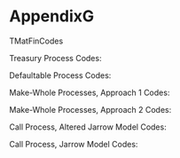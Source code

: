 AppendixG
=========

TMatFinCodes


Treasury Process Codes:

Defaultable Process Codes:

Make-Whole Processes, Approach 1 Codes:

Make-Whole Processes, Approach 2 Codes:

Call Process, Altered Jarrow Model Codes:

Call Process, Jarrow Model Codes:
